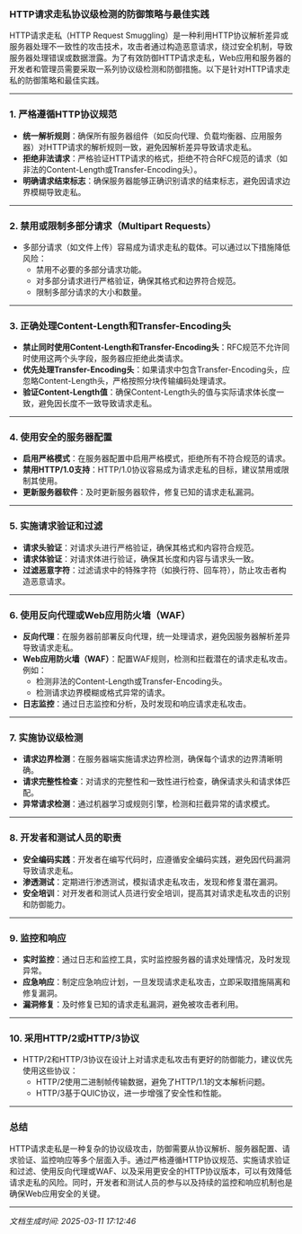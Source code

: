 ### HTTP请求走私协议级检测的防御策略与最佳实践

HTTP请求走私（HTTP Request Smuggling）是一种利用HTTP协议解析差异或服务器处理不一致性的攻击技术，攻击者通过构造恶意请求，绕过安全机制，导致服务器处理错误或数据泄露。为了有效防御HTTP请求走私，Web应用和服务器的开发者和管理员需要采取一系列协议级检测和防御措施。以下是针对HTTP请求走私的防御策略和最佳实践。

---

### 1. **严格遵循HTTP协议规范**
   - **统一解析规则**：确保所有服务器组件（如反向代理、负载均衡器、应用服务器）对HTTP请求的解析规则一致，避免因解析差异导致请求走私。
   - **拒绝非法请求**：严格验证HTTP请求的格式，拒绝不符合RFC规范的请求（如非法的Content-Length或Transfer-Encoding头）。
   - **明确请求结束标志**：确保服务器能够正确识别请求的结束标志，避免因请求边界模糊导致走私。

---

### 2. **禁用或限制多部分请求（Multipart Requests）**
   - 多部分请求（如文件上传）容易成为请求走私的载体。可以通过以下措施降低风险：
     - 禁用不必要的多部分请求功能。
     - 对多部分请求进行严格验证，确保其格式和边界符合规范。
     - 限制多部分请求的大小和数量。

---

### 3. **正确处理Content-Length和Transfer-Encoding头**
   - **禁止同时使用Content-Length和Transfer-Encoding头**：RFC规范不允许同时使用这两个头字段，服务器应拒绝此类请求。
   - **优先处理Transfer-Encoding头**：如果请求中包含Transfer-Encoding头，应忽略Content-Length头，严格按照分块传输编码处理请求。
   - **验证Content-Length值**：确保Content-Length头的值与实际请求体长度一致，避免因长度不一致导致请求走私。

---

### 4. **使用安全的服务器配置**
   - **启用严格模式**：在服务器配置中启用严格模式，拒绝所有不符合规范的请求。
   - **禁用HTTP/1.0支持**：HTTP/1.0协议容易成为请求走私的目标，建议禁用或限制其使用。
   - **更新服务器软件**：及时更新服务器软件，修复已知的请求走私漏洞。

---

### 5. **实施请求验证和过滤**
   - **请求头验证**：对请求头进行严格验证，确保其格式和内容符合规范。
   - **请求体验证**：对请求体进行验证，确保其长度和内容与请求头一致。
   - **过滤恶意字符**：过滤请求中的特殊字符（如换行符、回车符），防止攻击者构造恶意请求。

---

### 6. **使用反向代理或Web应用防火墙（WAF）**
   - **反向代理**：在服务器前部署反向代理，统一处理请求，避免因服务器解析差异导致请求走私。
   - **Web应用防火墙（WAF）**：配置WAF规则，检测和拦截潜在的请求走私攻击。例如：
     - 检测非法的Content-Length或Transfer-Encoding头。
     - 检测请求边界模糊或格式异常的请求。
   - **日志监控**：通过日志监控和分析，及时发现和响应请求走私攻击。

---

### 7. **实施协议级检测**
   - **请求边界检测**：在服务器端实施请求边界检测，确保每个请求的边界清晰明确。
   - **请求完整性检查**：对请求的完整性和一致性进行检查，确保请求头和请求体匹配。
   - **异常请求检测**：通过机器学习或规则引擎，检测和拦截异常的请求模式。

---

### 8. **开发者和测试人员的职责**
   - **安全编码实践**：开发者在编写代码时，应遵循安全编码实践，避免因代码漏洞导致请求走私。
   - **渗透测试**：定期进行渗透测试，模拟请求走私攻击，发现和修复潜在漏洞。
   - **安全培训**：对开发者和测试人员进行安全培训，提高其对请求走私攻击的识别和防御能力。

---

### 9. **监控和响应**
   - **实时监控**：通过日志和监控工具，实时监控服务器的请求处理情况，及时发现异常。
   - **应急响应**：制定应急响应计划，一旦发现请求走私攻击，立即采取措施隔离和修复漏洞。
   - **漏洞修复**：及时修复已知的请求走私漏洞，避免被攻击者利用。

---

### 10. **采用HTTP/2或HTTP/3协议**
   - HTTP/2和HTTP/3协议在设计上对请求走私攻击有更好的防御能力，建议优先使用这些协议：
     - HTTP/2使用二进制帧传输数据，避免了HTTP/1.1的文本解析问题。
     - HTTP/3基于QUIC协议，进一步增强了安全性和性能。

---

### 总结
HTTP请求走私是一种复杂的协议级攻击，防御需要从协议解析、服务器配置、请求验证、监控响应等多个层面入手。通过严格遵循HTTP协议规范、实施请求验证和过滤、使用反向代理或WAF、以及采用更安全的HTTP协议版本，可以有效降低请求走私的风险。同时，开发者和测试人员的参与以及持续的监控和响应机制也是确保Web应用安全的关键。

---

*文档生成时间: 2025-03-11 17:12:46*






















